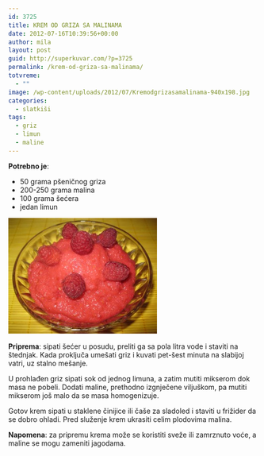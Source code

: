 ```yaml
---
id: 3725
title: KREM OD GRIZA SA MALINAMA
date: 2012-07-16T10:39:56+00:00
author: mila
layout: post
guid: http://superkuvar.com/?p=3725
permalink: /krem-od-griza-sa-malinama/
totvreme:
  - ""
image: /wp-content/uploads/2012/07/Kremodgrizasamalinama-940x198.jpg
categories:
  - slatkiši
tags:
  - griz
  - limun
  - maline
---
```

**Potrebno je**:

  * 50 grama pšeničnog griza
  * 200-250 grama malina
  * 100 grama šećera
  * jedan limun

<img class="alignnone size-medium wp-image-3726" title="Kremodgrizasamalinama" src="/wp-content/uploads/2012/07/Kremodgrizasamalinama-e1342435053611-300x233.jpg" alt="" width="300" height="233" /> 

**Priprema**: sipati šećer u posudu, preliti ga sa pola litra vode i staviti na štednjak. Kada proključa umešati griz i kuvati pet-šest minuta na slabijoj vatri, uz stalno mešanje.

U prohlađen griz sipati sok od jednog limuna, a zatim mutiti mikserom dok masa ne pobeli. Dodati maline, prethodno izgnječene viljuškom, pa mutiti mikserom još malo da se masa homogenizuje.

Gotov krem sipati u staklene činijice ili čaše za sladoled i staviti u frižider da se dobro ohladi. Pred služenje krem ukrasiti celim plodovima malina.

**Napomena**:   za pripremu krema može se koristiti sveže ili zamrznuto voće, a maline se mogu zameniti jagodama.